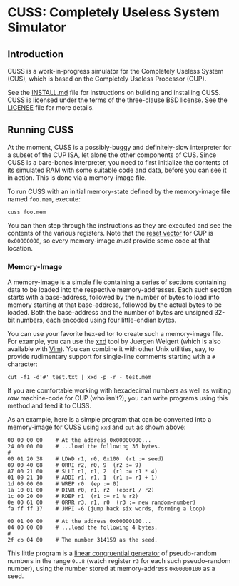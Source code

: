 # CUSS: Completely Useless System Simulator

## Introduction

CUSS is a work-in-progress simulator for the Completely Useless System (CUS),
which is based on the Completely Useless Processor (CUP).

See the [INSTALL.md](INSTALL.md) file for instructions on building and
installing CUSS. CUSS is licensed under the terms of the three-clause BSD
license. See the [LICENSE](LICENSE) file for more details.

## Running CUSS

At the moment, CUSS is a possibly-buggy and definitely-slow interpreter for a
subset of the CUP ISA, let alone the other components of CUS. Since CUSS is a
bare-bones interpreter, you need to first initialize the contents of its
simulated RAM with some suitable code and data, before you can see it in action.
This is done via a memory-image file.

To run CUSS with an initial memory-state defined by the memory-image file named
`foo.mem`, execute:

```shell
cuss foo.mem
```

You can then step through the instructions as they are executed and see the
contents of the various registers. Note that the [reset
vector](https://en.wikipedia.org/wiki/Reset_vector) for CUP is `0x00000000`, so
every memory-image *must* provide some code at that location.

### Memory-Image

A memory-image is a simple file containing a series of sections containing data
to be loaded into the respective memory-addresses. Each such section starts with
a base-address, followed by the number of bytes to load into memory starting at
that base-address, followed by the actual bytes to be loaded. Both the
base-address and the number of bytes are unsigned 32-bit numbers, each encoded
using four little-endian bytes.

You can use your favorite hex-editor to create such a memory-image file. For
example, you can use the [xxd](https://github.com/ConorOG/xxd/) tool by Juergen
Weigert (which is also available with [Vim](https://www.vim.org/)). You can
combine it with other Unix utilities, say, to provide rudimentary support for
single-line comments starting with a `#` character:

```shell
cut -f1 -d'#' test.txt | xxd -p -r - test.mem
```

If you are comfortable working with hexadecimal numbers as well as writing *raw*
machine-code for CUP (who isn't?), you can write programs using this method and
feed it to CUSS.

As an example, here is a simple program that can be converted into a
memory-image for CUSS using `xxd` and `cut` as shown above:
```shell
00 00 00 00    # At the address 0x00000000...
24 00 00 00    # ...load the following 36 bytes.
#
00 01 20 38    # LDWD r1, r0, 0x100  (r1 := seed)
09 00 40 08    # ORRI r2, r0, 9  (r2 := 9)
87 00 21 00    # SLLI r1, r1, 2  (r1 := r1 * 4)
01 00 21 10    # ADDI r1, r1, 1  (r1 := r1 + 1)
1d 00 00 00    # WREP r0  (ep := 0)
1a 10 01 00    # DIVR r0, r1, r2  (ep:r1 / r2)
1c 00 20 00    # RDEP r1  (r1 := r1 % r2)
0e 00 61 00    # ORRR r3, r1, r0  (r3 := new random-number)
fa ff ff 17    # JMPI -6 (jump back six words, forming a loop)

00 01 00 00    # At the address 0x00000100...
04 00 00 00    # ...load the following 4 bytes.
#
2f cb 04 00    # The number 314159 as the seed.
```

This little program is a [linear congruential
generator](https://en.wikipedia.org/wiki/Linear_congruential_generator) of
pseudo-random numbers in the range `0..8` (watch register `r3` for each such
pseudo-random number), using the number stored at memory-address `0x00000100`
as a seed.
